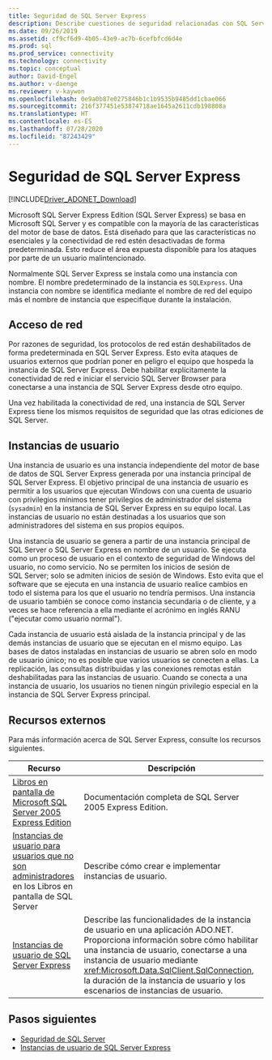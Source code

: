 ```yaml
---
title: Seguridad de SQL Server Express
description: Describe cuestiones de seguridad relacionadas con SQL Server Express.
ms.date: 09/26/2019
ms.assetid: cf9cf6d9-4b05-43e9-ac7b-6cefbfcd6d4e
ms.prod: sql
ms.prod_service: connectivity
ms.technology: connectivity
ms.topic: conceptual
author: David-Engel
ms.author: v-daenge
ms.reviewer: v-kaywon
ms.openlocfilehash: 0e9a0b87e0275846b1c1b9535b9485dd1cbae066
ms.sourcegitcommit: 216f377451e53874718ae1645a2611cdb198808a
ms.translationtype: HT
ms.contentlocale: es-ES
ms.lasthandoff: 07/28/2020
ms.locfileid: "87243429"
---
```

# <a name="sql-server-express-security"></a>Seguridad de SQL Server Express

[!INCLUDE[Driver_ADONET_Download](../../../includes/driver_adonet_download.md)]

Microsoft SQL Server Express Edition (SQL Server Express) se basa en Microsoft SQL Server y es compatible con la mayoría de las características del motor de base de datos. Está diseñado para que las características no esenciales y la conectividad de red estén desactivadas de forma predeterminada. Esto reduce el área expuesta disponible para los ataques por parte de un usuario malintencionado.  
  
Normalmente SQL Server Express se instala como una instancia con nombre. El nombre predeterminado de la instancia es `SQLExpress`. Una instancia con nombre se identifica mediante el nombre de red del equipo más el nombre de instancia que especifique durante la instalación.  
  
## <a name="network-access"></a>Acceso de red  
Por razones de seguridad, los protocolos de red están deshabilitados de forma predeterminada en SQL Server Express. Esto evita ataques de usuarios externos que podrían poner en peligro el equipo que hospeda la instancia de SQL Server Express. Debe habilitar explícitamente la conectividad de red e iniciar el servicio SQL Server Browser para conectarse a una instancia de SQL Server Express desde otro equipo.  
  
Una vez habilitada la conectividad de red, una instancia de SQL Server Express tiene los mismos requisitos de seguridad que las otras ediciones de SQL Server.  
  
## <a name="user-instances"></a>Instancias de usuario  
Una instancia de usuario es una instancia independiente del motor de base de datos de SQL Server Express generada por una instancia principal de SQL Server Express. El objetivo principal de una instancia de usuario es permitir a los usuarios que ejecutan Windows con una cuenta de usuario con privilegios mínimos tener privilegios de administrador del sistema (`sysadmin`) en la instancia de SQL Server Express en su equipo local. Las instancias de usuario no están destinadas a los usuarios que son administradores del sistema en sus propios equipos.  
  
Una instancia de usuario se genera a partir de una instancia principal de SQL Server o SQL Server Express en nombre de un usuario. Se ejecuta como un proceso de usuario en el contexto de seguridad de Windows del usuario, no como servicio. No se permiten los inicios de sesión de SQL Server; solo se admiten inicios de sesión de Windows. Esto evita que el software que se ejecuta en una instancia de usuario realice cambios en todo el sistema para los que el usuario no tendría permisos. Una instancia de usuario también se conoce como instancia secundaria o de cliente, y a veces se hace referencia a ella mediante el acrónimo en inglés RANU ("ejecutar como usuario normal").  
  
Cada instancia de usuario está aislada de la instancia principal y de las demás instancias de usuario que se ejecutan en el mismo equipo. Las bases de datos instaladas en instancias de usuario se abren solo en modo de usuario único; no es posible que varios usuarios se conecten a ellas. La replicación, las consultas distribuidas y las conexiones remotas están deshabilitadas para las instancias de usuario. Cuando se conecta a una instancia de usuario, los usuarios no tienen ningún privilegio especial en la instancia de SQL Server Express principal.  
  
## <a name="external-resources"></a>Recursos externos  
Para más información acerca de SQL Server Express, consulte los recursos siguientes.  
  
|Recurso|Descripción|
|-|-|  
|[Libros en pantalla de Microsoft SQL Server 2005 Express Edition](https://docs.microsoft.com/previous-versions/sql/sql-server-2005/ms165706(v=sql.90))|Documentación completa de SQL Server 2005 Express Edition.|  
|[Instancias de usuario para usuarios que no son administradores](https://docs.microsoft.com/previous-versions/sql/sql-server-2008/ms143684(v=sql.100)) en los Libros en pantalla de SQL Server|Describe cómo crear e implementar instancias de usuario.|  
|[Instancias de usuario de SQL Server Express](sql-server-express-user-instances.md)|Describe las funcionalidades de la instancia de usuario en una aplicación ADO.NET. Proporciona información sobre cómo habilitar una instancia de usuario, conectarse a una instancia de usuario mediante <xref:Microsoft.Data.SqlClient.SqlConnection>, la duración de la instancia de usuario y los escenarios de instancias de usuario.|  
  
## <a name="next-steps"></a>Pasos siguientes
- [Seguridad de SQL Server](sql-server-security.md)
- [Instancias de usuario de SQL Server Express](sql-server-express-user-instances.md)
